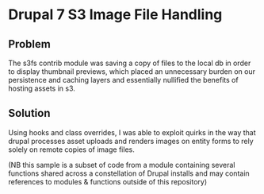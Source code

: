 # Drupal 7 S3 Image File Handling

## Problem
The s3fs contrib module was saving a copy of files to the local db in order to display thumbnail previews, which placed an unnecessary burden on our persistence and caching layers and essentially nullified the benefits of hosting assets in s3.

## Solution
Using hooks and class overrides, I was able to exploit quirks in the way that drupal processes asset uploads and renders images on entity forms to rely solely on remote copies of image files.

(NB this sample is a subset of code from a module containing several functions shared across a constellation of Drupal installs and may contain references to modules & functions outside of this repository)
